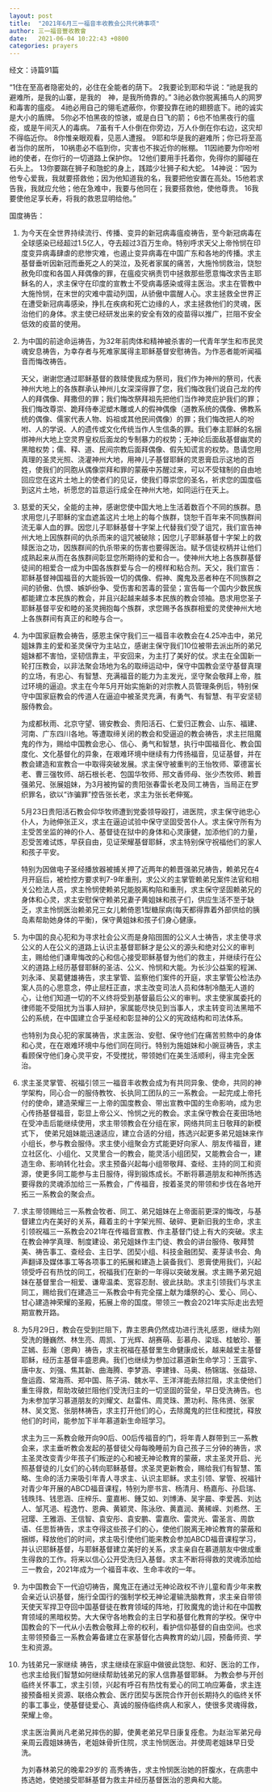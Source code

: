```yaml
---
layout: post
title:  "2021年6月三一福音丰收教会公共代祷事项"
author: 三一福音豐收教會
date:   2021-06-04 10:22:43 +0800
categories: prayers
---
```


经文：诗篇91篇

“1住在至高者隐密处的，必住在全能者的荫下。 2我要论到耶和华说：“祂是我的避难所，是我的山寨，是我的　神，是我所倚靠的。” 3祂必救你脱离捕鸟人的网罗和毒害的瘟疫。 4祂必用自己的翎毛遮蔽你，你要投靠在祂的翅膀底下。祂的诚实是大小的盾牌。 5你必不怕黑夜的惊骇，或是白日飞的箭； 6也不怕黑夜行的瘟疫，或是午间灭人的毒病。 7虽有千人仆倒在你旁边，万人仆倒在你右边，这灾却不得临近你。 8你惟亲眼观看，见恶人遭报。 9耶和华是我的避难所；你已将至高者当你的居所， 10祸患必不临到你，灾害也不挨近你的帐棚。 11因祂要为你吩咐祂的使者，在你行的一切道路上保护你。 12他们要用手托着你，免得你的脚碰在石头上。 13你要踹在狮子和虺蛇的身上，践踏少壮狮子和大蛇。 14神说：“因为他专心爱我，我就要搭救他；因为他知道我的名，我要把他安置在高处。15他若求告我，我就应允他；他在急难中，我要与他同在；我要搭救他，使他尊贵。 16我要使他足享长寿，将我的救恩显明给他。” 

国度祷告：

1. 为今天在全世界持续流行、传播、变异的新冠病毒瘟疫祷告，至今新冠病毒在全球感染已经超过1.5亿人，夺去超过3百万生命。特别呼求天父上帝怜悯在印度变异病毒肆虐的悲惨灾难，也遏止变异病毒在中国广东和各地的传播。求主基督垂听因新冠而垂死之人的哭泣，及死者家属的痛苦，大施怜悯救治，饶恕赦免印度和各国人拜偶像的罪，在瘟疫灾祸责罚中拯救那些愿意悔改求告主耶稣名的人，求主保守在印度的宣教士不受病毒感染或得主医治。求主在管教中大施怜悯，在末世的灾难中震动列国，从骄傲中震醒人心。求主拯救全世界正在遭受新冠病毒感染，挣扎在疾病和死亡边缘的人，求主拯救他们的灵魂，医治他们的身体。求主使已经研发出来的安全有效的疫苗得以推广，拦阻不安全低效的疫苗的使用。

2. 为中国的前途命运祷告，为32年前肉体和精神被杀害的一代青年学生和市民灵魂安息祷告，为幸存者与死难家属得主耶稣基督安慰祷告。为作恶者能听闻福音而悔改祷告。

   天父，谢谢您通过耶稣基督的救赎使我成为祭司，我们作为神州的祭司，代表神州大地上的各族群承认神州儿女深深得罪了您，我们悔改我们说自己龙的传人的拜偶像、拜撒但的罪；我们悔改祭拜祖先把他们当作神灵庇护我们的罪；我们悔改尊崇、跪拜侍奉泥塑木雕或人的假神偶像（道教系统的偶像、佛教系统的偶像、儒家代表人物、妈祖或其他民间偶像）的罪；我们悔改把人的吩咐、人的学说、人的遗传或文化传统当作人生信条的罪。我们奉主耶稣的名捆绑神州大地上空灵界皇权后面龙的专制暴力的权势；无神论后面敌基督幽灵的黑暗权势；儒、释、道、民间宗教后面拜偶像、假先知谎言的权势。恳请您用真理的圣灵光照、浇灌神州大地，用神儿子基督耶稣的灵恩膏启示这地的百姓，使我们的同胞从偶像崇拜和罪的蒙蔽中苏醒过来，可以不受辖制的自由地回应您在这片土地上的使者们的见证，使我们尊崇您的圣名，祈求您的国度临到这片土地，祈愿您的旨意运行成全在神州大地，如同运行在天上。

3. 慈爱的天父，全能的主神，感谢您使中国大地上生活着数百个不同的族群。恳求用您儿子耶稣的宝血遮盖这片土地上的每个族群，饶恕千百年来不同族群间流无辜人血的罪。因您儿子耶稣基督十字架上代替我们受了诅咒，我们宣告神州大地上因族群间的仇杀而来的诅咒被破除；因您儿子耶稣基督十字架上的救赎医治之功，因族群间的仇杀带来的伤害也要得医治。赋予信徒权柄并让他们成熟起来从而在各族群间彰显您所期待的爱和合一。使神州大地上各族群基督徒间的相爱合一成为中国各族群爱与合一的榜样和粘合剂。天父，我们宣告：耶稣基督神国福音的大能拆毁一切的偶像、假神、魔鬼及恶者种在不同族群之间的骄傲、仇恨、嫉妒纷争、受伤害和苦毒的营垒；宣告每一个国内少数民族都能建立本民族的教会，并且兴起越来越多本民族的教会领袖。恳求用您圣子耶稣基督平安和睦的圣灵拥抱每个族群，求您赐予各族群相爱的灵使神州大地上各族群间有真正的和睦与合一。

4. 为中国家庭教会祷告，感恩主保守我们三一福音丰收教会在4.25冲击中，弟兄姐妹靠主的爱和圣灵保守为主站立，感谢主保守我们10位被带去派出所的弟兄姐妹都不害怕，坚韧信靠主，平安回来，为主打了美好的仗。求主在全国新一轮打压教会，以非法聚会场地为名的取缔运动中，保守中国教会坚守基督真理的立场，有忠心、有智慧、充满福音的能力为主发光，坚守聚会敬拜上帝，胜过环境的逼迫。求主在今年5月开始实施新的对宗教人员管理条例后，特别保守中国家庭教会的传道人在逼迫中被圣灵充满，有勇气、有智慧、有平安坚韧服侍教会。

   为成都秋雨、北京守望、锡安教会、贵阳活石、仁爱归正教会、山东、福建、河南、广东四川各地。等遭取缔关闭的教会和受逼迫的教会祷告，求主拦阻魔鬼的作为，赐给中国教会忠心、信心、勇气和智慧，执行中国福音化、教会国度化、文化基督化的异象，在艰难环境中继续有力传扬福音，见证基督，并在教会建造和宣教合一中取得突破发展。求主保守被重判的王怡牧师、覃德富长老、曹三强牧师、胡石根长老、包国华牧师、邢文香师母、张少杰牧师、赖晋强弟兄、张展姐妹，为3月被拘留的贵阳张春雷长老及同工祷告，当局正在罗织罪名，欲以“诈骗罪”控告张长老，求主为张长老伸冤。

   5月23日贵阳活石教会仰华牧师遭到党委领导殴打，进医院，求主保守祂忠心仆人，为祂伸张正义，求主在逼迫试验中保守坚固受苦仆人。求主保守所有为主受苦坐监的神的仆人、基督徒在狱中的身体和心灵康健，加添他们的力量，忍受苦难试炼，早获自由，见证荣耀基督耶稣，求主特别保守祝福他们的家人和孩子平安。

   特别为因做电子圣经播放器被捕关押了近两年的赖晋强弟兄祷告，赖弟兄在4月开庭后，被检控方要求判7-9年重刑，求公义的主掌管赖弟兄案件法官和相关公检法人员，求主怜悯使赖弟兄能脱离构陷和重刑，求主保守坚固赖弟兄的身体和心灵，求主安慰保守赖弟兄妻子黄姐妹和孩子们，供应生活不至于缺乏，求主怜悯医治赖弟兄三女儿赖倚恩1型糖尿病(每天都得靠着外部供给的胰岛素帮助她身体的平衡)，保守黄姐妹和孩子们身心健康。

5. 为中国的良心犯和为寻求社会公义而是身陷囹圄的公义人士祷告，求主使寻求公义的人在公义的道路上认识主基督耶稣才是公义的源头和绝对公义的审判主，赐给他们谦卑悔改的心和信心接受耶稣基督为他们的救主，并继续行在公义的道路上经历基督耶稣的圣洁、公义、怜悯和大能。为长沙公益案的程渊、刘永泽、吴葛健雄祷告，求主掌管、监察他们案件的开庭，求主掌管公检法办案人员的心思意念，停止屈枉正直，求主改变司法人员和体制冷酷无人道的心，让他们知道一切的不义终将受到基督最后公义的审判。求主使家属委托的律师能不受阻扰为当事人辩护，家属能尽快见到当事人，求主转变司法黑暗不公的系统，在中国建立合乎圣经和彰显神的公义的宪政结构和司法体系。

   也特别为良心犯的家属祷告，求主医治、安慰、保守他们在痛苦煎熬中的身体和心灵，在在艰难环境中与他们同在同行。特别为施姐妹和小豌豆祷告，求主看顾保守他们身心灵平安，不受搅扰，带领她们在美生活顺利，得主完全医治。

6. 求主圣灵掌管、祝福引领三一福音丰收教会成为有共同异象、使命，共同的神学架构，同心合一的服侍教牧、长执同工团队的三一系教会。一起完成上帝托付的使命，建造荣耀三一上帝的国度教会、带出宣教中国的生命影响，成为忠心传扬基督福音，彰显上帝公义、怜悯之光的教会。求主保守教会在麦田场地在受冲击后能继续使用，求主带领教会在分组在家，网络共同主日敬拜的新模式下， 使弟兄姐妹能迅速适应，建立合适的分组，拣选兴起更多弟兄姐妹来作小组长，参与教会服侍。求主使小组聚会方式能更好向家人、朋友传福音，建立社区化、小组化、又灵里合一的教会，能灵活小组团契，又能教会合一，建造生命、影响转化社会。求主预备兴起每小组带敬拜、查经、主持的同工和资源，使更多同工能参与主日服侍，得到锻炼成长。不断将慕道朋友和神所拣选要得救的灵魂添加给三一系教会，广传福音，按着圣灵的带领和步伐在各地开拓三一系教会的聚会点。

7. 求主带领赐给三一系教会牧者、同工、弟兄姐妹在上帝面前更深的悔改，与基督建立内在美好的关系，藉着主的十字架光照、破碎、更新旧我的生命，求主引领祝福三一系教会2021年在传福音宣教、作主基督门徒上有大的突破。求主在教会神学真理、制度建设、弟兄姐妹作主门徒、教会的讲台服侍、敬拜赞美、祷告事工、查经会、主日学、团契小组、科技金融团契、麦芽读书会、角声翻译及媒体事工等各项事工的拓展和建造上装备我们、恩膏使用我们，兴起领受呼召有热忱的同工，祝福我们在新的一年得以突破发展。求主赐予弟兄姐妹在基督里合一相爱、谦卑温柔、宽容忍耐、彼此扶助。求主引领我们与求主同工，赐给我们在建造三一系教会中有完全摆上献为燔祭的心、爱心、同心、甘心建造神荣耀的圣殿，拓展上帝的国度。带领三一教会2021年实际走出去短期宣教开路。

8. 为5月29日，教会在受到拦阻下，靠主恩典仍然成功进行洗礼感恩，继续为刚受洗的鍾巍然、林生亮、周凯、丁光辉、胡赛萌、彭慕舟、梁瑶、桂敏珍、董芷嫣、彭瀚（恩典）祷告，求主祝福在基督里生命健康成长，越来越爱主基督耶稣，经历主基督丰盛恩典。我们也继续为参加过慕道新生命学习：王震宇、唐中友、刘强、焦其新、曲海腾、李梦涵、李建锋、马奥、杨锦瑞、张益琼、詹运霞、常海燕、郑中国、陈子涓、魏水平、王洋洋能去除拦阻，求主使他们重生得救，帮助攻破拦阻他们受洗归主的一切坚固的营垒，早日受洗祷告。也为未参加学习慕道朋友的刘耀文、赵雷伟、周灵珠、萧功利、陈伟贤、张家林、吴文宽、张朋林祷告，求主打开他们的心，去除魔鬼的拦住和搅扰，释放他们的时间，能参加下半年慕道新生命班学习。

   求主为三一系教会敞开向90后、00后传福音的门，将年青人群带到三一系教会来，求主垂听教会发起的基督徒父母每晚睡前为自己孩子三分钟的祷告，求主圣灵改变青少年孩子们叛逆的心和被无神论教育的蒙蔽，求主圣灵开启、光照基督徒的儿女们的心转向耶稣基督。求圣灵更新教会，赐给我们有智慧、策略、生命的活力来吸引年青人寻求主、认识主耶稣。求主引领、掌管、祝福针对青少年开展的ABCD福音课程，特别为廖书言、杨清月、杨嘉彤、孙启瑞、钱昳玮、钱思涵、庄梓乐、童嘉彬、鍾艾如、刘博涛、吴宇晨、李爱茜、刘达人、邹芃浥、程逸竹、恩典、黄颖灵、陈泳欣、黄嘉润、黄稀嵘、刘希然、王冠璎、王雅涵、王信智、袁安彤、袁安鹏、雷嘉欣、雷灵光、雷圣言、周歆语、任思哲祷告，求主夺得这些孩子们的心，使他们脱离无神论教育的蒙蔽和捆绑，释放他们的时间，求主吸引使他们能来教会参加ABCD福音课程学习，并认识耶稣基督，与耶稣基督建立美好的关系，求主亲自在慕道朋友中做成重生得救的工作。将来以信心公开受洗归入基督。求主不断将得救的灵魂添加给三一教会，2021年成为一个福音丰收、生命丰收的一年。

9. 为中国教会下一代迫切祷告，魔鬼正在通过无神论政权不许儿童和青少年来教会亲近认识基督，施行全国行的强制学校无神论灌输洗脑教育，求主亲自带领天使天军捍卫夺回中国基督徒在教育领域的阵地，打败魔鬼的诡计和在中国教育领域的黑暗权势。大大保守各地教会的主日学和基督化教育的学校。保守中国教会的下一代从小去教会敬拜上帝的权利，看护信仰基督的自由空间。也求主带领预备三一系教会筹备建立在家基督化古典教育的幼儿园，预备师资、学生和资源。

10. 为钱弟兄一家继续 祷告，求主继续在家庭中做彼此饶恕、和好、医治的工作，也求主给我们智慧如何继续帮助钱弟兄的家人信靠基督耶稣。 为教会参与开创临终关怀事工，求主引领，兴起有呼召有热忱有爱心的同工响应筹备，求主连接预备相关资源、联络众教会、医疗团契与医院合作开创长期持久的临终关怀的事工事业，使基督徒爱心、真诚的服侍临终病人和家人，使很多灵魂得救，荣耀上帝。

    求主医治黄尚凡老弟兄摔伤的脚，使黄老弟兄早日康复痊愈。为赵治军弟兄母亲周云霞姐妹祷告，老姐妹骨折住院，求主怜悯医治。并使周老姐妹早日受洗。

    为刘春林弟兄的晚辈29岁的 高秀祷告，求主怜悯医治她的肝腹水，在病患中拣选她，使她接受耶稣基督为救主并经历基督医治的恩典和大能。

